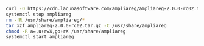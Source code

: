 ﻿```sh
curl -O https://cdn.lacunasoftware.com/ampliareg/ampliareg-2.0.0-rc02.tar.gz
systemctl stop ampliareg
rm -fR /usr/share/ampliareg/*
tar xzf ampliareg-2.0.0-rc02.tar.gz -C /usr/share/ampliareg
chmod -R a=,u+rwX,go+rX /usr/share/ampliareg
systemctl start ampliareg
```
